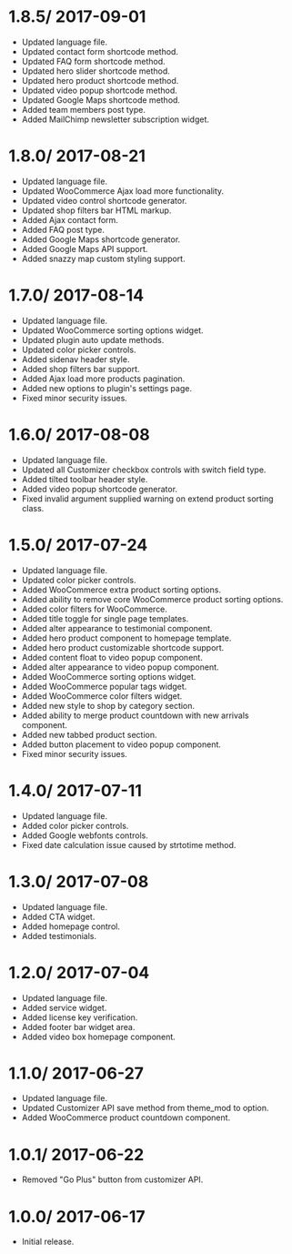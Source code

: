 # 1.8.5/ 2017-09-01

  * Updated language file.
  * Updated contact form shortcode method.
  * Updated FAQ form shortcode method.
  * Updated hero slider shortcode method.
  * Updated hero product shortcode method.
  * Updated video popup shortcode method.
  * Updated Google Maps shortcode method.
  * Added team members post type.
  * Added MailChimp newsletter subscription widget.

# 1.8.0/ 2017-08-21

  * Updated language file.
  * Updated WooCommerce Ajax load more functionality.
  * Updated video control shortcode generator.
  * Updated shop filters bar HTML markup.
  * Added Ajax contact form.
  * Added FAQ post type.
  * Added Google Maps shortcode generator.
  * Added Google Maps API support.
  * Added snazzy map custom styling support.

# 1.7.0/ 2017-08-14

  * Updated language file.
  * Updated WooCommerce sorting options widget.
  * Updated plugin auto update methods.
  * Updated color picker controls.
  * Added sidenav header style.
  * Added shop filters bar support.
  * Added Ajax load more products pagination.
  * Added new options to plugin's settings page.
  * Fixed minor security issues.

# 1.6.0/ 2017-08-08

  * Updated language file.
  * Updated all Customizer checkbox controls with switch field type.
  * Added tilted toolbar header style.
  * Added video popup shortcode generator.
  * Fixed invalid argument supplied warning on extend product sorting class.

# 1.5.0/ 2017-07-24

  * Updated language file.
  * Updated color picker controls.
  * Added WooCommerce extra product sorting options.
  * Added ability to remove core WooCommerce product sorting options.
  * Added color filters for WooCommerce.
  * Added title toggle for single page templates.
  * Added alter appearance to testimonial component.
  * Added hero product component to homepage template.
  * Added hero product customizable shortcode support.
  * Added content float to video popup component.
  * Added alter appearance to video popup component.
  * Added WooCommerce sorting options widget.
  * Added WooCommerce popular tags widget.
  * Added WooCommerce color filters widget.
  * Added new style to shop by category section.
  * Added ability to merge product countdown with new arrivals component.
  * Added new tabbed product section.
  * Added button placement to video popup component.
  * Fixed minor security issues.

# 1.4.0/ 2017-07-11

  * Updated language file.
  * Added color picker controls.
  * Added Google webfonts controls.
  * Fixed date calculation issue caused by strtotime method.

# 1.3.0/ 2017-07-08

  * Updated language file.
  * Added CTA widget.
  * Added homepage control.
  * Added testimonials.

# 1.2.0/ 2017-07-04

  * Updated language file.
  * Added service widget.
  * Added license key verification.
  * Added footer bar widget area.
  * Added video box homepage component.

# 1.1.0/ 2017-06-27

  * Updated language file.
  * Updated Customizer API save method from theme_mod to option.
  * Added WooCommerce product countdown component.

# 1.0.1/ 2017-06-22

  * Removed "Go Plus" button from customizer API.

# 1.0.0/ 2017-06-17

  * Initial release.
